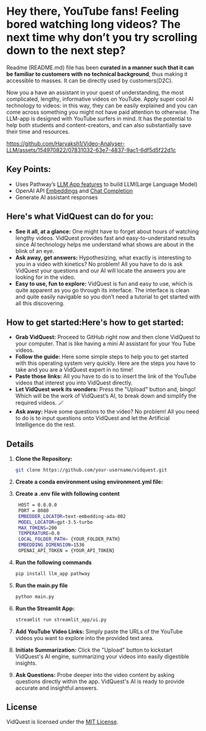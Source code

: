 # Hey there, YouTube fans! Feeling bored watching long videos? The next time why don’t you try scrolling down to the next step?

Readme (README.md) file has been **curated in a manner such that it can be familiar to customers with no technical background**, thus making it accessible to masses.  It can be directly used by customers(D2C). 

Now you a have an assistant in your quest of understanding, the most complicated, lengthy, informative videos on YouTube. Apply super cool AI technology to videos: in this way, they can be easily explained and you can come across something you might not have paid attention to otherwise. 
The LLM-app is designed with YouTube surfers in mind. It has the potential to help both students and content-creators, and can also substantially save their time and resources.      

https://github.com/Haryaksh1/Video-Analyser-LLM/assets/154970822/07831032-63e7-4837-9ac1-6df5d5f22d1c


## Key Points:

* Uses Pathway’s [LLM App features](https://github.com/pathwaycom/llm-app) to build LLM(Large Language Model)
* OpenAI API [Embeddings](https://platform.openai.com/docs/api-reference/embeddings) and [Chat Completion](https://platform.openai.com/docs/api-reference/completions)
* Generate AI assistant responses

## Here's what VidQuest can do for you:

* **See it all, at a glance:** One might have to forget about hours of watching lengthy videos. VidQuest provides fast and easy-to-understand results since AI technology helps me understand what shows are about in the blink of an eye.
* **Ask away, get answers:** Hypothesizing, what exactly is interesting to you in a video with kinetics? No problem! All you have to do is ask VidQuest your questions and our AI will locate the answers you are looking for in the video.
* **Easy to use, fun to explore:** VidQuest is fun and easy to use, which is quite apparent as you go through its interface. The interface is clean and quite easily navigable so you don’t need a tutorial to get started with all this discovering.

## How to get started:Here's how to get started:

* **Grab VidQuest:** Proceed to GitHub right now and then clone VidQuest to your computer. That is like having a mini AI assistant for your You Tube videos.
* **Follow the guide:** Here some simple steps to help you to get started with this operating system very quickly. Here are the steps you have to take and you are a VidQuest expert in no time!
* **Paste those links:** All you have to do is to insert the link of the YouTube videos that interest you into VidQuest directly.
* **Let VidQuest work its wonders:** Press the "Upload" button and, bingo! Which will be the work of VidQuest’s AI, to break down and simplify the required videos. 🪄
* **Ask away:** Have some questions to the video? No problem! All you need to do is to input questions onto VidQuest and let the Artificial Intelligence do the rest.

## Details
1. **Clone the Repository:**
    ```bash
    git clone https://github.com/your-username/vidquest.git
    ```
    
2. **Create a conda environment using environment.yml file:**
3. **Create a .env file with following content**
   ```bash
    HOST = 0.0.0.0
    PORT = 8080
    EMBEDDER_LOCATOR=text-embedding-ada-002
    MODEL_LOCATOR=gpt-3.5-turbo
    MAX_TOKENS=200
    TEMPERATURE=0.0
    LOCAL_FOLDER_PATH= {YOUR_FOLDER_PATH}
    EMBEDDING_DIMENSION=1536
    OPENAI_API_TOKEN = {YOUR_API_TOKEN}
    ```
4. **Run the following commands**
   ```bash
   pip install llm_app pathway
    ```

5. **Run the main.py file**
    ```bash
    python main.py
    ```
    
6. **Run the Streamlit App:**
    ```bash
    streamlit run streamlit_app/ui.py
    ```
    
7. **Add YouTube Video Links:**
    Simply paste the URLs of the YouTube videos you want to explore into the provided text area.
  
8. **Initiate Summarization:**
    Click the "Upload" button to kickstart VidQuest's AI engine, summarizing your videos into easily digestible insights.
  
9. **Ask Questions:**
    Probe deeper into the video content by asking questions directly within the app. VidQuest's AI is ready to provide accurate and insightful answers.

## License

VidQuest is licensed under the [MIT License](LICENSE).

